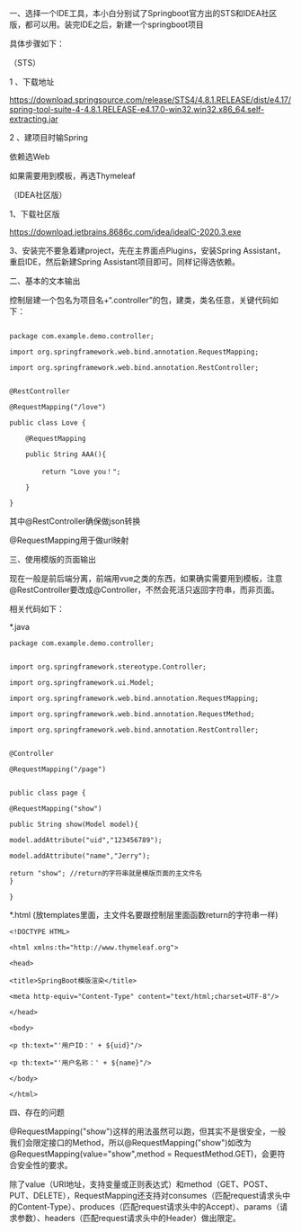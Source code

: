 一、选择一个IDE工具，本小白分别试了Springboot官方出的STS和IDEA社区版，都可以用。装完IDE之后，新建一个springboot项目

具体步骤如下：

（STS）

1 、下载地址

https://download.springsource.com/release/STS4/4.8.1.RELEASE/dist/e4.17/spring-tool-suite-4-4.8.1.RELEASE-e4.17.0-win32.win32.x86_64.self-extracting.jar

2 、建项目时输Spring

依赖选Web

如果需要用到模板，再选Thymeleaf 



（IDEA社区版）

1、下载社区版

https://download.jetbrains.8686c.com/idea/ideaIC-2020.3.exe

3、安装完不要急着建project，先在主界面点Plugins，安装Spring Assistant，重启IDE，然后新建Spring Assistant项目即可。同样记得选依赖。

二、基本的文本输出

控制层建一个包名为项目名+“.controller”的包，建类，类名任意，关键代码如下：
```

package com.example.demo.controller;

import org.springframework.web.bind.annotation.RequestMapping;

import org.springframework.web.bind.annotation.RestController;


@RestController

@RequestMapping("/love")

public class Love {

	@RequestMapping
	
    public String AAA(){
    
        return "Love you！";
	
    }
    
}
```

其中@RestController确保做json转换

@RequestMapping用于做url映射

三、使用模版的页面输出

现在一般是前后端分离，前端用vue之类的东西，如果确实需要用到模板，注意@RestController要改成@Controller，不然会死活只返回字符串，而非页面。

相关代码如下：

*.java
```
package com.example.demo.controller;


import org.springframework.stereotype.Controller;

import org.springframework.ui.Model;

import org.springframework.web.bind.annotation.RequestMapping;

import org.springframework.web.bind.annotation.RequestMethod;

import org.springframework.web.bind.annotation.RestController;


@Controller

@RequestMapping("/page")


public class page {

@RequestMapping("show")
    
public String show(Model model){
    
model.addAttribute("uid","123456789");
	
model.addAttribute("name","Jerry");
	
return "show"; //return的字符串就是模版页面的主文件名
}
    
}
```

*.html (放templates里面，主文件名要跟控制层里面函数return的字符串一样)
```
<!DOCTYPE HTML>

<html xmlns:th="http://www.thymeleaf.org">
	
<head>
	
<title>SpringBoot模版渲染</title>
    
<meta http-equiv="Content-Type" content="text/html;charset=UTF-8"/>
    
</head>

<body>
	
<p th:text="'用户ID：' + ${uid}"/>

<p th:text="'用户名称：' + ${name}"/>

</body>

</html>
```
四、存在的问题

@RequestMapping("show")这样的用法虽然可以跑，但其实不是很安全，一般我们会限定接口的Method，所以@RequestMapping("show")如改为@RequestMapping(value="show",method = RequestMethod.GET)，会更符合安全性的要求。

除了value（URI地址，支持变量或正则表达式）和method（GET、POST、PUT、DELETE），RequestMapping还支持对consumes（匹配request请求头中的Content-Type）、produces（匹配request请求头中的Accept）、params（请求参数）、headers（匹配request请求头中的Header）做出限定。



